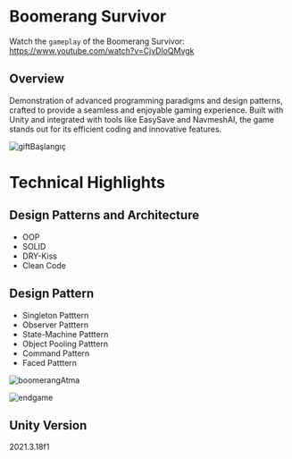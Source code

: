 # Boomerang Survivor

Watch the `gameplay` of the Boomerang Survivor: https://www.youtube.com/watch?v=CjvDloQMvgk  

## Overview
Demonstration of advanced programming paradigms and design patterns, crafted to provide a seamless and enjoyable gaming experience. Built with Unity and integrated with tools like EasySave and NavmeshAI, the game stands out for its efficient coding and innovative features.

![giftBaşlangıç](https://github.com/atakandll/Boomerang-Warrior/assets/130579265/4c0f68d0-3cc8-4392-aa68-a1c197f898de)

# Technical Highlights

## Design Patterns and Architecture
- OOP
- SOLID
- DRY-Kiss
- Clean Code

## Design Pattern
- Singleton Patttern
- Observer Patttern
- State-Machine Patttern
- Object Pooling Patttern
- Command Pattern
- Faced Patttern
  
![boomerangAtma](https://github.com/atakandll/Boomerang-Warrior/assets/130579265/467d69fe-e5e1-4c71-9e33-bd880e4480bc)

![endgame](https://github.com/atakandll/Boomerang-Warrior/assets/130579265/703efb4b-2743-42b2-8d12-c2abc61f072a)


## Unity Version
2021.3.18f1
